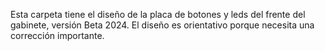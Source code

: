 Esta carpeta tiene el diseño de la placa de botones y leds del frente del gabinete, versión Beta 2024. El diseño es orientativo porque necesita una corrección importante.